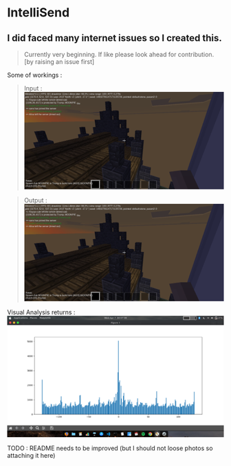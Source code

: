 # IntelliSend

## I did faced many internet issues so I created this.
> Currently very beginning. If like please look ahead for contribution. [by raising an issue first]

Some of workings :

> Input : <img src = "res/img.png">

> Output : <img src = "res/output.png">


Visual Analysis returns : <img src = "res/plot.png">

TODO : README needs to be improved (but I should not loose photos so attaching it here)
